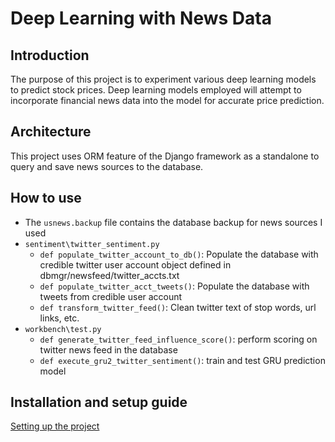 # Deep Learning with News Data

## Introduction
The purpose of this project is to experiment various deep learning models to predict stock prices. Deep learning models employed will attempt to incorporate financial news data into the model for accurate price prediction.

## Architecture
This project uses ORM feature of the Django framework as a standalone to query and save news sources to the database.

## How to use
- The `usnews.backup` file contains the database backup for news sources I used
- `sentiment\twitter_sentiment.py`
    * `def populate_twitter_account_to_db()`: Populate the database with credible twitter user account object defined in dbmgr/newsfeed/twitter_accts.txt 
    * `def populate_twitter_acct_tweets()`: Populate the database with tweets from credible user account
    * `def transform_twitter_feed()`: Clean twitter text of stop words, url links, etc.
- `workbench\test.py`
    * `def generate_twitter_feed_influence_score()`: perform scoring on twitter news feed in the database
    * `def execute_gru2_twitter_sentiment()`: train and test GRU prediction model

## Installation and setup guide
[Setting up the project](docs/INSTALL.md)

